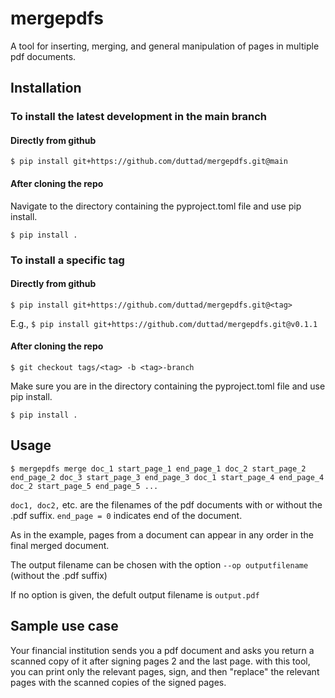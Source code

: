 # mergepdfs
A tool for inserting, merging, and general manipulation of pages in multiple pdf documents.

## Installation

### To install the latest development in the main branch

#### Directly from github
`$ pip install git+https://github.com/duttad/mergepdfs.git@main`

#### After cloning the repo
Navigate to the directory containing the pyproject.toml file and use pip install.

`$ pip install .`

### To install a specific tag

#### Directly from github
`$ pip install git+https://github.com/duttad/mergepdfs.git@<tag>`

E.g., 
`$ pip install git+https://github.com/duttad/mergepdfs.git@v0.1.1`

#### After cloning the repo
`$ git checkout tags/<tag> -b <tag>-branch`

Make sure you are in the directory containing the pyproject.toml file and use pip install.

`$ pip install .`


## Usage
`$ mergepdfs merge doc_1 start_page_1 end_page_1 doc_2 start_page_2 end_page_2 doc_3 start_page_3 end_page_3 doc_1 start_page_4 end_page_4 doc_2 start_page_5 end_page_5 ...`

`doc1, doc2,` etc. are the filenames of the pdf documents with or without the .pdf suffix.
`end_page = 0` indicates end of the document.

As in the example, pages from a document can appear in any order in the final merged document.

The output filename can be chosen with the option `--op outputfilename` (without the .pdf suffix)

If no option is given, the defult output filename is `output.pdf`

## Sample use case
Your financial institution sends you a pdf document and asks you return a scanned copy of it after signing pages 2 and the last page. with this tool, you can print only the relevant pages, sign, and then "replace" the relevant pages with the scanned copies of the signed pages.
